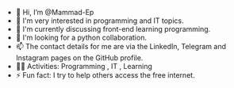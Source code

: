 - 👋 Hi, I’m @Mammad-Ep
- 👀 I'm very interested in programming and IT topics.
- 🌱 I'm currently discussing front-end learning programming.
- 💞️ I'm looking for a python collaboration.
- 📫 The contact details for me are via the LinkedIn, Telegram and Instagram pages on the GitHub profile.
- 👨‍💻 Activities: Programming , IT , Learning
- ⚡ Fun fact: I try to help others access the free internet.

<!---
Mammad-Ep/Mammad-Ep is a ✨ special ✨ repository because its `README.md` (this file) appears on your GitHub profile.
You can click the Preview link to take a look at your changes.
--->
